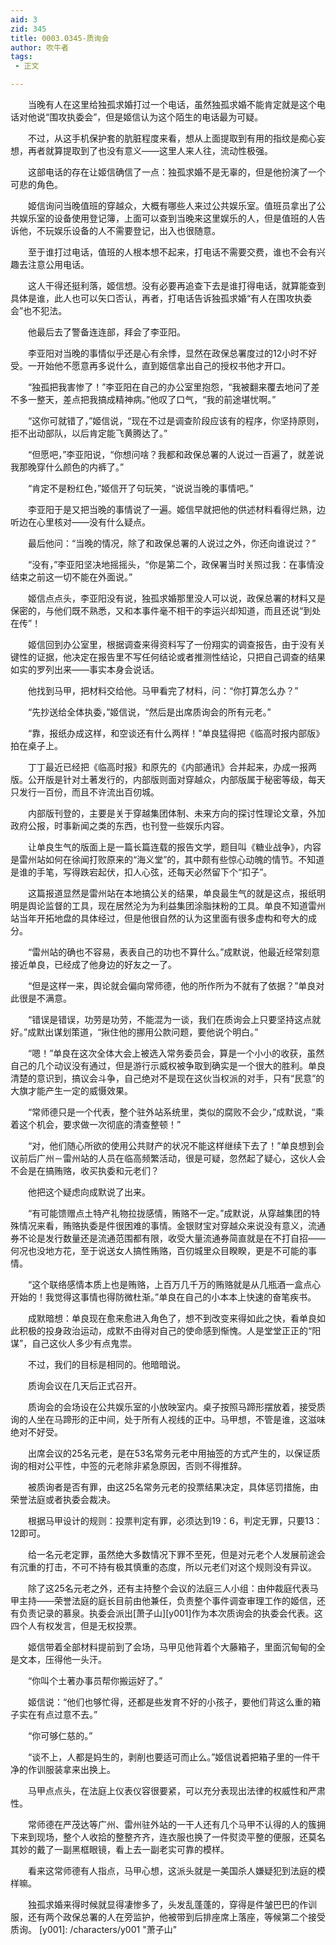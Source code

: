 ```yaml
---
aid: 3
zid: 345
title: 0003.0345-质询会
author: 吹牛者
tags: 
 - 正文

---
```




　　当晚有人在这里给独孤求婚打过一个电话，虽然独孤求婚不能肯定就是这个电话对他说“围攻执委会”，但是姬信认为这个陌生的电话最为可疑。

　　不过，从这手机保护套的肮脏程度来看，想从上面提取到有用的指纹是痴心妄想，再者就算提取到了也没有意义——这里人来人往，流动性极强。

　　这部电话的存在让姬信确信了一点：独孤求婚不是无辜的，但是他扮演了一个可悲的角色。

　　姬信询问当晚值班的穿越众，大概有哪些人来过公共娱乐室。值班员拿出了公共娱乐室的设备使用登记簿，上面可以查到当晚来这里娱乐的人，但是值班的人告诉他，不玩娱乐设备的人不需要登记，出入也很随意。

　　至于谁打过电话，值班的人根本想不起来，打电话不需要交费，谁也不会有兴趣去注意公用电话。

　　这人干得还挺利落，姬信想。没有必要再追查下去是谁打得电话，就算能查到具体是谁，此人也可以矢口否认，再者，打电话告诉独孤求婚“有人在围攻执委会”也不犯法。

　　他最后去了警备连连部，拜会了李亚阳。

　　李亚阳对当晚的事情似乎还是心有余悸，显然在政保总署度过的12小时不好受。一开始他不愿意再多说什么，直到姬信拿出自己的授权书他才开口。

　　“独孤把我害惨了！”李亚阳在自己的办公室里抱怨，“我被翻来覆去地问了差不多一整天，差点把我搞成精神病。”他叹了口气，“我的前途堪忧啊。”

　　“这你可就错了，”姬信说，“现在不过是调查阶段应该有的程序，你坚持原则，拒不出动部队，以后肯定能飞黄腾达了。”

　　“但愿吧，”李亚阳说，“你想问啥？我都和政保总署的人说过一百遍了，就差说我那晚穿什么颜色的内裤了。”

　　“肯定不是粉红色，”姬信开了句玩笑，“说说当晚的事情吧。”

　　李亚阳于是又把当晚的事情说了一遍。姬信早就把他的供述材料看得烂熟，边听边在心里核对——没有什么疑点。

　　最后他问：“当晚的情况，除了和政保总署的人说过之外，你还向谁说过？”

　　“没有，”李亚阳坚决地摇摇头，“你是第二个，政保署当时关照过我：在事情没结束之前这一切不能在外面说。”

　　姬信点点头，李亚阳没有说，独孤求婚那里没人可以说，政保总署的材料又是保密的，与他们既不熟悉，又和本事件毫不相干的李运兴却知道，而且还说“到处在传”！

　　姬信回到办公室里，根据调查来得资料写了一份翔实的调查报告，由于没有关键性的证据，他决定在报告里不写任何结论或者推测性结论，只把自己调查的结果如实的罗列出来——事实本身会说话。

　　他找到马甲，把材料交给他。马甲看完了材料，问：“你打算怎么办？”

　　“先抄送给全体执委，”姬信说，“然后是出席质询会的所有元老。”

　　“靠，报纸办成这样，和空谈还有什么两样！”单良猛得把《临高时报内部版》拍在桌子上。

　　丁丁最近已经把《临高时报》和原先的《内部通讯》合并起来，办成一报两版。公开版是针对土著发行的，内部版则面对穿越众，内部版属于秘密等级，每天只发行一百份，而且不许流出百仞城。

　　内部版刊登的，主要是关于穿越集团体制、未来方向的探讨性理论文章，外加政府公报，时事新闻之类的东西，也刊登一些娱乐内容。

　　让单良生气的版面上是一篇长篇连载的报告文学，题目叫《糖业战争》，内容是雷州站如何在徐闻打败原来的“海义堂”的，其中颇有些惊心动魄的情节。不知道是谁的手笔，写得跌宕起伏，扣人心弦，还每天必然留下个“扣子”。

　　这篇报道显然是雷州站在本地搞公关的结果，单良最生气的就是这点，报纸明明是舆论监督的工具，现在居然沦为为利益集团涂脂抹粉的工具。单良不知道雷州站当年开拓地盘的具体经过，但是他很自然的认为这里面有很多虚构和夸大的成分。

　　“雷州站的确也不容易，表表自己的功也不算什么。”成默说，他最近经常刻意接近单良，已经成了他身边的好友之一了。

　　“但是这样一来，舆论就会偏向常师德，他的所作所为不就有了依据？”单良对此很是不满意。

　　“错误是错误，功劳是功劳，不能混为一谈，我们在质询会上只要坚持这点就好。”成默出谋划策道，“揪住他的挪用公款问题，要他说个明白。”

　　“嗯！”单良在这次全体大会上被选入常务委员会，算是一个小小的收获，虽然自己的几个动议没有通过，但是游行示威权被争取到确实是一个很大的胜利。单良清楚的意识到，搞议会斗争，自己绝对不是现在这伙当权派的对手，只有“民意”的大旗才能产生一定的威慑效果。

　　“常师德只是一个代表，整个驻外站系统里，类似的腐败不会少，”成默说，“乘着这个机会，要求做一次彻底的清查整顿！”

　　“对，他们随心所欲的使用公共财产的状况不能这样继续下去了！”单良想到会议前后广州－雷州站的人员在临高频繁活动，很是可疑，忽然起了疑心，这伙人会不会是在搞贿赂，收买执委和元老们？

　　他把这个疑虑向成默说了出来。

　　“有可能馈赠点土特产礼物拉拢感情，贿赂不一定。”成默说，从穿越集团的特殊情况来看，贿赂执委是件很困难的事情。金银财宝对穿越众来说没有意义，流通券不论是发行数量还是流通范围都有限，收受大量流通券简直就是在不打自招——何况也没地方花，至于说送女人搞性贿赂，百仞城里众目睽睽，更是不可能的事情。

　　“这个联络感情本质上也是贿赂，上百万几千万的贿赂就是从几瓶酒一盒点心开始的！我觉得这事情也得防微杜渐。”单良在自己的小本本上快速的奋笔疾书。

　　成默暗想：单良现在愈来愈进入角色了，想不到改变来得如此之快，看单良如此积极的投身政治运动，成默不由得对自己的使命感到惭愧。人是堂堂正正的“阳谋”，自己这伙人多少有点鬼祟。

　　不过，我们的目标是相同的。他暗暗说。

　　质询会议在几天后正式召开。

　　质询会的会场设在公共娱乐室的小放映室内。桌子按照马蹄形摆放着，接受质询的人坐在马蹄形的正中间，处于所有人视线的正中。马甲想，不管是谁，这滋味绝对不好受。

　　出席会议的25名元老，是在53名常务元老中用抽签的方式产生的，以保证质询的相对公平性，中签的元老除非紧急原因，否则不得推辞。

　　被质询者是否有罪，由这25名常务元老的投票结果决定，具体惩罚措施，由荣誉法庭或者执委会裁决。

　　根据马甲设计的规则：投票判定有罪，必须达到19：6，判定无罪，只要13：12即可。

　　给一名元老定罪，虽然绝大多数情况下罪不至死，但是对元老个人发展前途会有沉重的打击，不可不持有极其慎重的态度，所以元老们对这个规则没有异议。

　　除了这25名元老之外，还有主持整个会议的法庭三人小组：由仲裁庭代表马甲主持——荣誉法庭的庭长目前由他兼任，负责整个事件调查审理工作的姬信，还有负责记录的慕泉。执委会派出[萧子山][y001]作为本次质询会的执委会代表。这四个人有权发言，但是无权投票。

　　姬信带着全部材料提前到了会场，马甲见他背着个大藤箱子，里面沉甸甸的全是文本，压得他一头汗。

　　“你叫个土著办事员帮你搬运好了。”

　　姬信说：“他们也够忙得，还都是些发育不好的小孩子，要他们背这么重的箱子实在有点过意不去。”

　　“你可够仁慈的。”

　　“谈不上，人都是妈生的，剥削也要适可而止么。”姬信说着把箱子里的一件干净的作训服装拿来出换上。

　　马甲点点头，在法庭上仪表仪容很要紧，可以充分表现出法律的权威性和严肃性。

　　常师德在严茂达等广州、雷州驻外站的一干人还有几个马甲不认得的人的簇拥下来到现场，整个人收拾的整整齐齐，连衣服也换了一件熨烫平整的便服，还莫名其妙的戴了一副黑框眼镜，看上去一副老实可靠的模样。

　　看来这常师德有人指点，马甲心想，这派头就是一美国杀人嫌疑犯到法庭的模样嘛。

　　独孤求婚来得时候就显得凄惨多了，头发乱蓬蓬的，穿得是件皱巴巴的作训服，还有两个政保总署的人在旁监护，他被带到后排座席上落座，等候第二个接受质询。
[y001]: /characters/y001 "萧子山"


